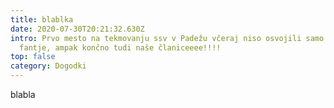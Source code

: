 ```yaml
---
title: blablka
date: 2020-07-30T20:21:32.630Z
intro: Prvo mesto na tekmovanju ssv v Padežu včeraj niso osvojili samo naši
  fantje, ampak končno tudi naše članiceeee!!!!
top: false
category: Dogodki
---
```

blabla